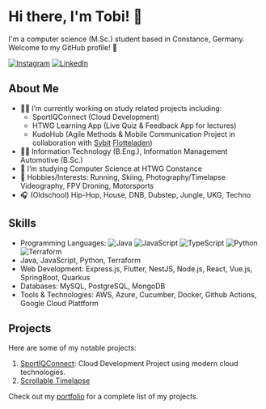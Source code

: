 <!--
**TobiTgl/tobitgl** is a ✨ _special_ ✨ repository because its `README.md` (this file) appears on your GitHub profile.

Here are some ideas to get you started:

- 🔭 I’m currently working on ...
- 🌱 I’m currently learning ...
- 👯 I’m looking to collaborate on ...
- 🤔 I’m looking for help with ...
- 💬 Ask me about ...
- 📫 How to reach me: ...
- 😄 Pronouns: ...
- ⚡ Fun fact: ...
-->

# Hi there, I'm Tobi! 👋

I'm a computer science (M.Sc.) student based in Constance, Germany. Welcome to my GitHub profile! 🚀

[![Instagram](https://img.shields.io/badge/Instagram-%23E4405F.svg?logo=Instagram&logoColor=white)](https://instagram.com/tobitgl)
[![LinkedIn](https://img.shields.io/badge/LinkedIn-%230077B5.svg?logo=linkedin&logoColor=white)](https://www.linkedin.com/in/tobias-tögel)

## About Me

- 👨‍💻  I’m currently working on study related projects including:
  - SportIQConnect (Cloud Development)
  - HTWG Learning App (Live Quiz & Feedback App for lectures)
  - KudoHub (Agile Methods & Mobile Communication Project in collaboration with [Sybit](https://www.sybit.de/) [Flotteladen](https://flotteladen.de/))
- 👨‍🎓 Information Technology (B.Eng.), Information Management Automotive (B.Sc.)
- 🔄 I’m studying Computer Science at HTWG Constance
- 🤙 Hobbies/Interests: Running, Skiing, Photography/Timelapse Videography, FPV Droning, Motorsports
- 🎧 (Oldschool) Hip-Hop, House, DNB, Dubstep, Jungle, UKG, Techno

## Skills

- Programming Languages:
![Java](https://img.shields.io/badge/java-%23ED8B00.svg?style=for-the-badge&logo=openjdk&logoColor=white)
![JavaScript](https://img.shields.io/badge/JavaScript-323330?style=for-the-badge&logo=javascript&logoColor=F7DF1E)
![TypeScript](https://img.shields.io/badge/TypeScript-007ACC?style=for-the-badge&logo=typescript&logoColor=white)
![Python](https://img.shields.io/badge/Python-FFD43B?style=for-the-badge&logo=python&logoColor=blue)
![Terraform](https://img.shields.io/badge/Terraform-7B42BC?style=for-the-badge&logo=terraform&logoColor=white)
- Java, JavaScript, Python, Terraform
- Web Development: Express.js, Flutter, NestJS, Node.js, React, Vue.js, SpringBoot, Quarkus
- Databases: MySQL, PostgreSQL, MongoDB
- Tools & Technologies: AWS, Azure, Cucumber, Docker, Github Actions, Google Cloud Plattform

## Projects

Here are some of my notable projects:

1. [SportIQConnect](https://github.com/HTWG-Nowak/cloud-project):  Cloud Development Project using modern cloud technologies.
2. [Scrollable Timelapse](http://timelapse.tobiastoegel.com)

Check out my [portfolio](tobiastoegel.com) for a complete list of my projects.
